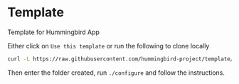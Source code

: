 # Template

Template for Hummingbird App

Either click on `Use this template` or run the following to clone locally
```bash
curl -L https://raw.githubusercontent.com/hummingbird-project/template/configure/scripts/download.sh | bash -s <project-name> 
```

Then enter the folder created, run `./configure` and follow the instructions.
